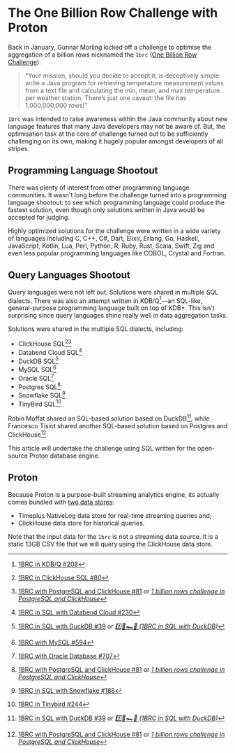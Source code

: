 # The One Billion Row Challenge with Proton

Back in January, Gunnar Morling kicked off a challenge to optimise the aggregation of a billion rows nicknamed the `1brc` ([One Billion Row Challenge](https://www.morling.dev/blog/one-billion-row-challenge/)):

> “Your mission, should you decide to accept it, is deceptively simple: write a Java program for retrieving temperature measurement values from a text file and calculating the min, mean, and max temperature per weather station. There’s just one caveat: the file has 1,000,000,000 rows!”

`1brc` was intended to raise awareness within the Java community about new language features that many Java developers may not be aware of. But, the optimisation task at the core of challenge turned out to be sufficiently challenging on its own, making it hugely popular amongst developers of all stripes.

## Programming Language Shootout
There was plenty of interest from other programming language communities. It wasn't long before the challenge turned into a programming language shootout: to see which programming language could produce the fastest solution, even though only solutions written in Java would be accepted for judging.

Highly optimized solutions for the challenge were written in a wide variety of languages including C, C++, C#, Dart, Elixir, Erlang, Go, Haskell, JavaScript, Kotlin, Lua, Perl, Python, R, Ruby, Rust, Scala, Swift, Zig and even less popular programming languages like COBOL, Crystal and Fortran. 

## Query Languages Shootout
Query languages were not left out. Solutions were shared in multiple SQL dialects. There was also an attempt written in KDB/Q[^8]—an SQL-like, general-purpose programming language built on top of KDB+. This isn't surprising since query languages shine really well in data aggregation tasks. 

Solutions were shared in the multiple SQL dialects, including:
* ClickHouse SQL[^a][^2]
* Databend Cloud SQL[^7]
* DuckDB SQL[^1]
* MySQL SQL[^6]
* Oracle SQL[^5]
* Postgres SQL[^2]
* Snowflake SQL[^4]
* TinyBird SQL[^3]



Robin Moffat shared an SQL-based solution based on DuckDB[^1], while Francesco Tisiot shared another SQL-based solution based on Postgres and ClickHouse[^2].

This article will undertake the challenge using SQL written for the open-source Proton database engine.


## Proton
Because Proton is a purpose-built streaming analytics engine, its actually comes bundled with [two data stores](https://docs.timeplus.com/proton-architecture#data-storage): 
- Timeplus NativeLog data store for real-time streaming queries and;
- ClickHouse data store for historical queries.

Note that the input data for the `1brc` is not a streaming data source. It is a static 13GB CSV file that we will query using the ClickHouse data store. 



[^a]: [1BRC in ClickHouse SQL #80](https://github.com/gunnarmorling/1brc/discussions/80)
[^1]: [1BRC in SQL with DuckDB #39](https://github.com/gunnarmorling/1brc/discussions/39) or *[1️⃣🐝🏎️🦆 (1BRC in SQL with DuckDB)](https://rmoff.net/2024/01/03/1%EF%B8%8F%E2%83%A3%EF%B8%8F-1brc-in-sql-with-duckdb/)*
[^2]: [1BRC with PostgreSQL and ClickHouse #81](https://github.com/gunnarmorling/1brc/discussions/81) or *[1 billion rows challenge in PostgreSQL and ClickHouse](https://ftisiot.net/posts/1brows/)*
[^3]: [1BRC in Tinybird #244](https://github.com/gunnarmorling/1brc/discussions/244) 
[^4]: [1BRC in SQL with Snowflake #188](https://github.com/gunnarmorling/1brc/discussions/188)
[^5]: [1BRC with Oracle Database #707](https://github.com/gunnarmorling/1brc/discussions/707) 
[^6]: [1BRC with MySQL #594](https://github.com/gunnarmorling/1brc/discussions/594)
[^7]: [1BRC in SQL with Databend Cloud #230](https://github.com/gunnarmorling/1brc/discussions/230)
[^8]: [1BRC in KDB/Q #208](https://github.com/gunnarmorling/1brc/discussions/208) 
